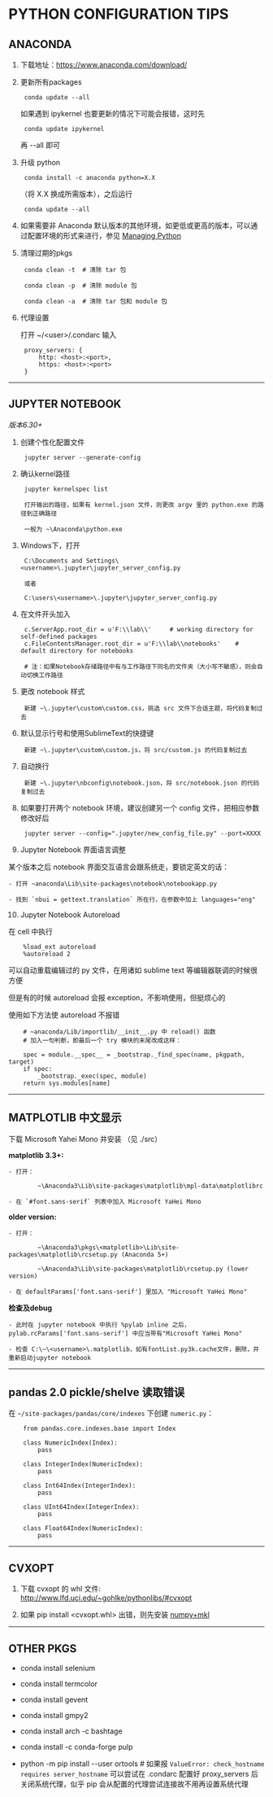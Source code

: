 PYTHON CONFIGURATION TIPS
=============================



## ANACONDA

1. 下载地址：https://www.anaconda.com/download/

2. 更新所有packages

        conda update --all

    如果遇到 ipykernel 也要更新的情况下可能会报错，这时先

        conda update ipykernel

    再 --all 即可

3. 升级 python

        conda install -c anaconda python=X.X

    （将 X.X 换成所需版本），之后运行

        conda update --all

3. 如果需要非 Anaconda 默认版本的其他环境，如更低或更高的版本，可以通过配置环境的形式来进行，参见 [Managing Python](https://conda.io/docs/user-guide/tasks/manage-python.html)

4. 清理过期的pkgs

        conda clean -t  # 清除 tar 包
    
        conda clean -p  # 清除 module 包
    
        conda clean -a  # 清除 tar 包和 module 包

5. 代理设置

    打开 \~/\<user\>/.condarc 输入

        proxy_servers: {
            http: <host>:<port>,
            https: <host>:<port>
        }

-------------



## JUPYTER NOTEBOOK

*版本6.30+*

1. 创建个性化配置文件

        jupyter server --generate-config

2. 确认kernel路径

        jupyter kernelspec list
    
        打开输出的路径，如果有 kernel.json 文件，则更改 argv 里的 python.exe 的路径到正确路径
    
        一般为 ~\Anaconda\python.exe

3. Windows下，打开
   
        C:\Documents and Settings\<username>\.jupyter\jupyter_server_config.py
    
        或者
    
        C:\users\<username>\.jupyter\jupyter_server_config.py

4. 在文件开头加入

        c.ServerApp.root_dir = u'F:\\lab\\'     # working directory for self-defined packages
        c.FileContentsManager.root_dir = u'F:\\lab\\notebooks'    # default directory for notebooks
    
        # 注：如果Notebook存储路径中有与工作路径下同名的文件夹（大小写不敏感），则会自动切换工作路径

5. 更改 notebook 样式

        新建 ~\.jupyter\custom\custom.css，挑选 src 文件下合适主题，将代码复制过去

6. 默认显示行号和使用SublimeText的快捷键

        新建 ~\.jupyter\custom\custom.js，将 src/custom.js 的代码复制过去

7. 自动换行

        新建 ~\.jupyter\nbconfig\notebook.json，将 src/notebook.json 的代码复制过去

8. 如果要打开两个 notebook 环境，建议创建另一个 config 文件，把相应参数修改好后

        jupyter server --config=".jupyter/new_config_file.py" --port=XXXX

9. Jupyter Notebook 界面语言调整

某个版本之后 notebook 界面交互语言会跟系统走，要锁定英文的话：

    - 打开 ~anaconda\Lib\site-packages\notebook\notebookapp.py

    - 找到 `nbui = gettext.translation` 所在行，在参数中加上 languages="eng"

10. Jupyter Notebook Autoreload

在 cell 中执行

        %load_ext autoreload
        %autoreload 2

可以自动重载编辑过的 py 文件，在用诸如 sublime text 等编辑器联调的时候很方便

但是有的时候 autoreload 会报 exception，不影响使用，但挺烦心的

使用如下方法使 autoreload 不报错

        # ~anaconda/Lib/importlib/__init__.py 中 reload() 函数
        # 加入一句判断，即最后一个 try 模块的末尾改成这样：
    
        spec = module.__spec__ = _bootstrap._find_spec(name, pkgpath, target)
        if spec:
            _bootstrap._exec(spec, module)
        return sys.modules[name]

---


## MATPLOTLIB 中文显示

下载 Microsoft Yahei Mono 并安装 （见 ./src）

**matplotlib 3.3+:**

    - 打开：

            ~\Anaconda3\Lib\site-packages\matplotlib\mpl-data\matplotlibrc

    - 在 `#font.sans-serif` 列表中加入 Microsoft YaHei Mono

**older version:**

    - 打开：

            ~\Anaconda3\pkgs\<matplotlib>\Lib\site-packages\matplotlib\rcsetup.py (Anaconda 5+)
    
            ~\Anaconda3\Lib\site-packages\matplotlib\rcsetup.py (lower version)

    - 在 defaultParams['font.sans-serif'] 里加入 "Microsoft YaHei Mono"

**检查及debug**

    - 此时在 jupyter notebook 中执行 %pylab inline 之后，pylab.rcParams['font.sans-serif'] 中应当带有"Microsoft YaHei Mono"

    - 检查 C:\~\<username>\.matplotlib，如有fontList.py3k.cache文件，删除，并重新启动jupyter notebook

--------


## pandas 2.0 pickle/shelve 读取错误

在 `~/site-packages/pandas/core/indexes` 下创建 `numeric.py`：

        from pandas.core.indexes.base import Index

        class NumericIndex(Index):
            pass

        class IntegerIndex(NumericIndex):
            pass

        class Int64Index(IntegerIndex):
            pass

        class UInt64Index(IntegerIndex):
            pass

        class Float64Index(NumericIndex):
            pass

--------



## CVXOPT

1. 下载 cvxopt 的 whl 文件: http://www.lfd.uci.edu/~gohlke/pythonlibs/#cvxopt

2. 如果 pip install <cvxopt.whl> 出错，则先安装 [numpy+mkl](http://www.lfd.uci.edu/~gohlke/pythonlibs/#numpy)

--------



## OTHER PKGS

- conda install selenium

- conda install termcolor

- conda install gevent

- conda install gmpy2

- conda install arch -c bashtage

- conda install -c conda-forge pulp

- python -m pip install --user ortools  # 如果报 `ValueError: check_hostname requires server_hostname` 可以尝试在 .condarc 配置好 proxy_servers 后关闭系统代理，似乎 pip 会从配置的代理尝试连接故不用再设置系统代理
